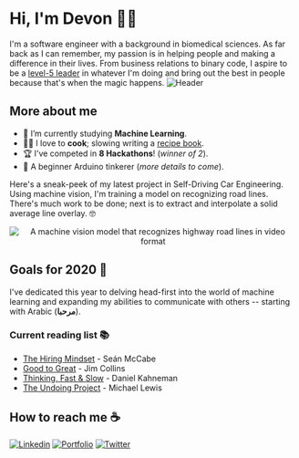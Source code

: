 # Hi, I'm Devon 👨‍💻
I'm a software engineer with a background in biomedical sciences. As far back as I can remember, my passion is in helping people and making a difference in their lives. From business relations to binary code, I aspire to be a [level-5 leader](https://www.jimcollins.com/concepts/level-five-leadership.html "Good to Great, Jim Collins") in whatever I'm doing and bring out the best in people because that's when the magic happens.
![Header](https://user-images.githubusercontent.com/22490250/144867248-a1ebf1bc-b516-46d4-88c2-f45ee0bf9a13.png "Devon Fazekas, software engineer, entrepreneur, and philanthropist")


## More about me
- 🌱 I’m currently studying **Machine Learning**.
- 👨‍🍳 I love to **cook**; slowing writing a [recipe book](https://www.notion.so/1867c8909b6d49a18a9e38c31eb55245?v=eff433202a824634b896f2bb343adef2 "Cookbook"). 
- 🏆 I've competed in **8 Hackathons**! (*winner of 2*).
- 🤖 A beginner Arduino tinkerer (*more details to come*).

Here's a sneak-peek of my latest project in Self-Driving Car Engineering. Using machine vision, I'm training a model on recognizing road lines. There's much work to be done; next is to extract and interpolate a solid average line overlay. 🤓
<p align="center">
  <img alt="A machine vision model that recognizes highway road lines in video format" src="https://user-images.githubusercontent.com/22490250/88982693-f7a5ff80-d296-11ea-8286-ef113269abba.gif?raw=true" title="A machine vision model that recognizes highway road lines in video format"/>
</p>


## Goals for 2020 🔭
I've dedicated this year to delving head-first into the world of machine learning and expanding my abilities to communicate with others -- starting with Arabic (**مرحبا**).

### Current reading list 📚
- [The Hiring Mindset](https://www.amazon.ca/Hiring-Mindset-universal-pitfalls-building/dp/1775350304) - Seán McCabe
- [Good to Great](https://www.amazon.ca/Good-Great-Companies-Leap-Others/dp/B071NXJFVL/ref=sr_1_1?dchild=1&qid=1596147352&refinements=p_27%3AJim+Collins&s=books&sr=1-1&text=Jim+Collins) - Jim Collins
- [Thinking, Fast & Slow](https://www.amazon.ca/Thinking-Fast-Slow-Daniel-Kahneman/dp/0385676530/ref=sr_1_1?dchild=1&qid=1596147721&refinements=p_27%3ADaniel+Kahneman&s=books&sr=1-1&text=Daniel+Kahneman) - Daniel Kahneman
- [The Undoing Project](https://www.amazon.ca/Undoing-Project-Friendship-Changed-Minds/dp/0393254593/ref=sr_1_6?dchild=1&qid=1596148069&refinements=p_27%3AMichael+Lewis&s=books&sr=1-6&text=Michael+Lewis) - Michael Lewis


## How to reach me ☕
[![Linkedin](https://img.shields.io/badge/-Devon_Fazekas-blue?style=flat&logo=Linkedin&logoColor=white&link=https://www.linkedin.com/in/devon-fazekas/)](https://www.linkedin.com/in/devon-fazekas/)
[![Portfolio](https://img.shields.io/badge/-DevonFazekas.com-CD52FF?style=flat&logo=Google&logoColor=white&link=https://www.DevonFazekas.com/)](https://www.DevonFazekas.com/)
[![Twitter](https://img.shields.io/badge/-Devon_Fazekas-1A91DA?style=flat&logo=twitter&logoColor=white&link=https://twitter.com/Devon_Fazekas)](https://twitter.com/Devon_Fazekas)
